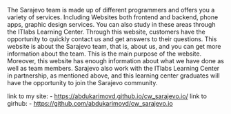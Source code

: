 The Sarajevo team is made up of different programmers and offers you a variety of services. Including Websites both frontend and backend, phone apps, graphic design services. You can also study in these areas through the ITlabs Learning Center. 
Through this website, customers have the opportunity to quickly contact us and get answers to their questions. This website is about the Sarajevo team, that is, about us, and you can get more information about the team. 
This is the main purpose of the website. Moreover, this website has enough information about what we have done as well as team members. 
Sarajevo also work with the ITlabs Learning Center in partnership, as mentioned above, and this learning center graduates will have the opportunity to join the Sarajevo community.


link to my site: - https://abdukarimovd.github.io/cw_sarajevo.io/
link to girhub: - https://github.com/abdukarimovd/cw_sarajevo.io
